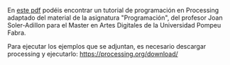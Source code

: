 En [este pdf](https://github.com/IsaacLab/LaboratorioIntangible/blob/master/T0/Tutorial%20processing.pdf) podéis encontrar un tutorial de programación en Processing adaptado del material de la asignatura "Programación", del profesor Joan Soler-Adillon para el Master en Artes Digitales de la Universidad Pompeu Fabra.

Para ejecutar los ejemplos que se adjuntan, es necesario descargar processing y ejecutarlo: https://processing.org/download/

